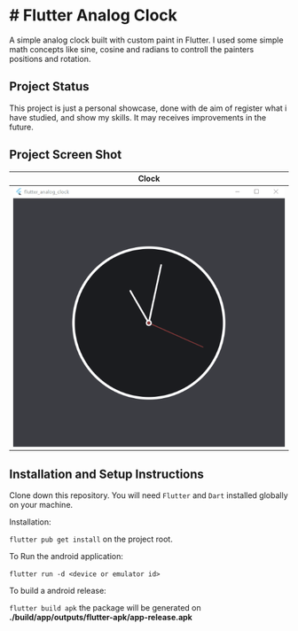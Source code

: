 # # Flutter Analog Clock

A simple analog clock built with custom paint in Flutter. I used some simple math concepts like sine, cosine and radians to controll the painters positions and rotation.

## Project Status

This project is just a personal showcase, done with de aim of register what i have studied, and show my skills. It may receives improvements in the future.

## Project Screen Shot

| Clock               |
| ------------------- |
| ![](assets/app.gif) |

## Installation and Setup Instructions

Clone down this repository. You will need `Flutter` and `Dart` installed globally on your machine.

Installation:

`flutter pub get install` on the project root.

To Run the android application:

`flutter run -d <device or emulator id>`

To build a android release:

`flutter build apk` the package will be generated on **./build/app/outputs/flutter-apk/app-release.apk**
